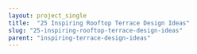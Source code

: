 ```yaml
---
layout: project_single
title:  "25 Inspiring Rooftop Terrace Design Ideas"
slug: "25-inspiring-rooftop-terrace-design-ideas"
parent: "inspiring-terrace-design-ideas"
---
```

 